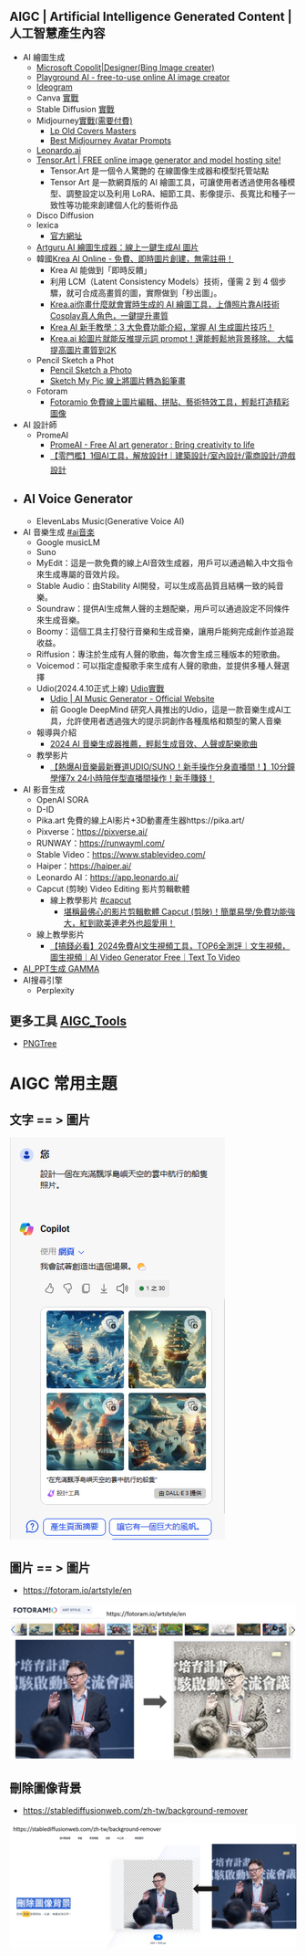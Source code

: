 ## AIGC | Artificial Intelligence Generated Content | 人工智慧產生內容 
- AI 繪圖生成
  - [Microsoft Copolit|Designer(Bing Image creater)](Designer.md)
  - [Playground AI - free-to-use online AI image creator](https://playground.com/)
  - [Ideogram](https://ideogram.ai/login)
  - Canva [實戰](Canva_lab.md)
  - Stable Diffusion  [實戰](SD_lab.md)
  - Midjourney[實戰(需要付費)](Midjourney_lab.md)
    - [Lp Old Covers Masters](https://promptbase.com/prompt/lp-old-covers-masters)
    - [Best Midjourney Avatar Prompts](https://promptbase.com/midjourney-avatars) 
  - [Leonardo.ai](Leonardo_ai.md)
  - [Tensor.Art | FREE online image generator and model hosting site!](Tensor_art.md)
    - Tensor.Art 是一個令人驚艷的 在線圖像生成器和模型托管站點
    - Tensor Art 是一款網頁版的 AI 繪圖工具，可讓使用者透過使用各種模型、調整設定以及利用 LoRA、細節工具、影像提示、長寬比和種子一致性等功能來創建個人化的藝術作品
  - Disco Diffusion
  - lexica
    - [官方網址](https://lexica.art/)
  - [Artguru AI 繪圖生成器：線上一鍵生成AI 圖片](https://arthub.ai/)
  - 韓國[Krea AI Online - 免費、即時圖片創建，無需註冊！](https://kreaai.net/zh-TW)
    - Krea AI 能做到「即時反饋」
    - 利用 LCM（Latent Consistency Models）技術，僅需 2 到 4 個步驟，就可合成高畫質的圖，實際做到「秒出圖」。
    - [Krea.ai你畫什麼就會實時生成的 AI 繪圖工具，上傳照片靠AI技術Cosplay真人角色，一鍵提升畫質](https://tracyting.com/krea-ai/)
    - [Krea AI 新手教學：3 大免費功能介紹，掌握 AI 生成圖片技巧！](https://www.techbang.com/posts/113696-krea-ai)
    - [Krea.ai 給圖片就能反推提示詞 prompt！還能輕鬆地背景移除、 大幅提高圖片畫質到2K](https://tracyting.com/krea-ai-promp/)
  - Pencil Sketch a Phot
    - [Pencil Sketch a Photo](https://sketchmypic.com/)
    - [Sketch My Pic 線上將圖片轉為鉛筆畫](https://chtouch.com/3370/#:~:text=%E5%A6%82%E4%BD%95%E4%BD%BF%E7%94%A8%20Sketch%20My%20Pic%20-Pencil%20Sketch%20a%20Photo,Apply%20Pencil%20Sketch%20Effect%20%5D%EF%BC%8C%E4%BE%BF%E6%9C%83%E4%B8%8A%E5%82%B3%E8%88%87%E8%BD%89%E6%8F%9B%E3%80%82%203%203.%20%E8%BD%89%E5%87%BA%E7%9A%84%E7%89%88%E6%9C%AC%EF%BC%8C%E7%94%A8%E6%88%B6%E5%8F%AF%E6%93%87%E4%B8%80%E6%88%96%E5%85%A8%E9%83%A8%E9%83%BD%E4%B8%8B%E8%BC%89%E3%80%82)
  - Fotoram
    - [Fotoramio 免費線上圖片編輯、拼貼、藝術特效工具，輕鬆打造精彩圖像](https://chtouch.com/fotoramio/)
- AI 設計師
  - PromeAI
    - [PromeAI - Free AI art generator : Bring creativity to life]()
    - [【零門檻】1個AI工具，解放設計❗️｜建築設計/室內設計/電商設計/遊戲設計](https://www.youtube.com/watch?v=9iySYDaxdlY)
- AI Voice Generator
  - 
  - ElevenLabs Music(Generative Voice AI) 
- AI 音樂生成  [#ai音楽](https://www.youtube.com/hashtag/ai%E9%9F%B3%E6%A5%BD)
  - Google musicLM
  - Suno
  - MyEdit：這是一款免費的線上AI音效生成器，用戶可以通過輸入中文指令來生成專屬的音效片段。
  - Stable Audio：由Stability AI開發，可以生成高品質且結構一致的純音樂。
  - Soundraw：提供AI生成無人聲的主題配樂，用戶可以通過設定不同條件來生成音樂。
  - Boomy：這個工具主打發行音樂和生成音樂，讓用戶能夠完成創作並追蹤收益。
  - Riffusion：專注於生成有人聲的歌曲，每次會生成三種版本的短歌曲。
  - Voicemod：可以指定虛擬歌手來生成有人聲的歌曲，並提供多種人聲選擇
  - Udio(2024.4.10正式上線)  [Udio實戰](Udio.md)
    - [Udio | AI Music Generator - Official Website](https://www.udio.com/)
    - 前 Google DeepMind 研究人員推出的Udio，這是一款音樂生成AI工具，允許使用者透過強大的提示詞創作各種風格和類型的驚人音樂
  - 報導與介紹
    - [2024 AI 音樂生成器推薦，輕鬆生成音效、人聲或配樂歌曲](https://tw.cyberlink.com/blog/the-top-audio-editors/3014/online-ai-music-generator) 
  - 教學影片
    - [【熱爆AI音樂最新賽道UDIO/SUNO！新手操作分身直播間！】10分鐘學懂7x 24小時陪伴型直播間操作！新手賺錢！](https://www.youtube.com/watch?v=-FHOv-qnKUU)  
- AI 影音生成
  - OpenAI SORA
  - D-ID
  - Pika.art 免費的線上AI影片+3D動畫產生器https://pika.art/
  - Pixverse：https://pixverse.ai/
  - RUNWAY：https://runwayml.com/
  - Stable Video：https://www.stablevideo.com/
  - Haiper：https://haiper.ai/
  - Leonardo AI：https://app.leonardo.ai/
  - Capcut (剪映) Video Editing 影片剪輯軟體 
    - 線上教學影片 [#capcut](https://www.youtube.com/hashtag/capcut)
      - [堪稱最佛心的影片剪輯軟體 Capcut (剪映)！簡單易學/免費功能強大，紅到歐美連老外也超愛用！](https://www.youtube.com/watch?v=z5hL76aKCKk) 
  - 線上教學影片
    - [【搞錢必看】2024免費AI文生視頻工具，TOP6全測評｜文生視頻，圖生視頻｜AI Video Generator Free｜Text To Video](https://www.youtube.com/watch?v=Lee-0GLDQG0)
- [AI_PPT生成 GAMMA](GAMMA.md)
- AI搜尋引擎
  - Perplexity
## 更多工具 [AIGC_Tools]()
- [PNGTree](https://zh.pngtree.com/)

# AIGC 常用主題

## 文字 == > 圖片
![Designer](../pics/TEXT2Image.png)

## 圖片 == > 圖片
- https://fotoram.io/artstyle/en

![fotoram](../pics/fotoram.png)

## 刪除圖像背景  
- https://stablediffusionweb.com/zh-tw/background-remover

![background-remover](../pics/background-remover.png)




